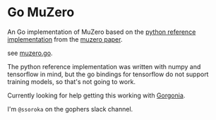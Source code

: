 # Go MuZero

An Go implementation of MuZero based on the [python reference implementation](reference/python_reference_implementation.py) 
from the [muzero paper](https://arxiv.org/pdf/1911.08265.pdf).

see [muzero.go](muzero.go).

The python reference implementation was written with numpy and tensorflow in mind, but the go bindings for tensorflow do not support training models, so that's not going to work. 

Currently looking for help getting this working with [Gorgonia](https://github.com/gorgonia/gorgonia).

I'm `@ssoroka` on the gophers slack channel.
